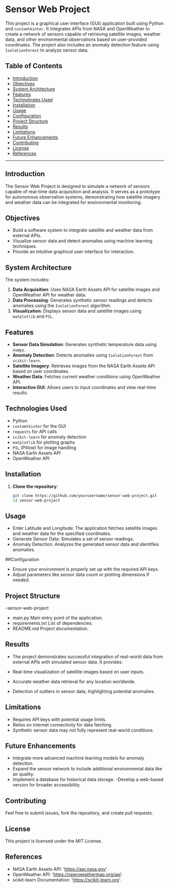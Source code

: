 # Sensor Web Project

This project is a graphical user interface (GUI) application built using Python and `customtkinter`. It integrates APIs from NASA and OpenWeather to create a network of sensors capable of retrieving satellite images, weather data, and other environmental observations based on user-provided coordinates. The project also includes an anomaly detection feature using `IsolationForest` to analyze sensor data.

## Table of Contents
- [Introduction](#introduction)
- [Objectives](#objectives)
- [System Architecture](#system-architecture)
- [Features](#features)
- [Technologies Used](#technologies-used)
- [Installation](#installation)
- [Usage](#usage)
- [Configuration](#configuration)
- [Project Structure](#project-structure)
- [Results](#results)
- [Limitations](#limitations)
- [Future Enhancements](#future-enhancements)
- [Contributing](#contributing)
- [License](#license)
- [References](#references)

---

## Introduction
The Sensor Web Project is designed to simulate a network of sensors capable of real-time data acquisition and analysis. It serves as a prototype for autonomous observation systems, demonstrating how satellite imagery and weather data can be integrated for environmental monitoring.

## Objectives
- Build a software system to integrate satellite and weather data from external APIs.
- Visualize sensor data and detect anomalies using machine learning techniques.
- Provide an intuitive graphical user interface for interaction.

## System Architecture
The system includes:
1. **Data Acquisition**: Uses NASA Earth Assets API for satellite images and OpenWeather API for weather data.
2. **Data Processing**: Generates synthetic sensor readings and detects anomalies using the `IsolationForest` algorithm.
3. **Visualization**: Displays sensor data and satellite images using `matplotlib` and `PIL`.

## Features
- **Sensor Data Simulation**: Generates synthetic temperature data using `numpy`.
- **Anomaly Detection**: Detects anomalies using `IsolationForest` from `scikit-learn`.
- **Satellite Imagery**: Retrieves images from the NASA Earth Assets API based on user coordinates.
- **Weather Data**: Fetches current weather conditions using OpenWeather API.
- **Interactive GUI**: Allows users to input coordinates and view real-time results.

## Technologies Used
- Python
- `customtkinter` for the GUI
- `requests` for API calls
- `scikit-learn` for anomaly detection
- `matplotlib` for plotting graphs
- `PIL` (Pillow) for image handling
- NASA Earth Assets API
- OpenWeather API

## Installation

1. **Clone the repository**:
   ```bash
   git clone https://github.com/yourusername/sensor-web-project.git
   cd sensor-web-project

## Usage 
  - Enter Latitude and Longitude: The application fetches satellite images and weather data for the specified coordinates.
  - Generate Sensor Data: Simulates a set of sensor readings.
  - Anomaly Detection: Analyzes the generated sensor data and identifies anomalies.

##Configuration
  - Ensure your environment is properly set up with the required API keys.
  - Adjust parameters like sensor data count or plotting dimensions if needed.

## Project Structure
-sensor-web-project
- main.py                Main entry point of the application.
- requirements.txt       List of dependencies.
- README.md              Project documentation.

## Results
- The project demonstrates successful integration of real-world data from external APIs with simulated sensor data. It provides:

- Real-time visualization of satellite images based on user inputs.
- Accurate weather data retrieval for any location worldwide.
- Detection of outliers in sensor data, highlighting potential anomalies.

## Limitations
- Requires API keys with potential usage limits.
- Relies on internet connectivity for data fetching.
- Synthetic sensor data may not fully represent real-world conditions.

## Future Enhancements
- Integrate more advanced machine learning models for anomaly detection.
- Expand the sensor network to include additional environmental data like air quality.
- Implement a database for historical data storage.
-Develop a web-based version for broader accessibility.
## Contributing
Feel free to submit issues, fork the repository, and create pull requests.

## License
This project is licensed under the MIT License.

## References
- NASA Earth Assets API: 'https://api.nasa.gov'.
- OpenWeather API: 'https://openweathermap.org/api'.
- scikit-learn Documentation: 'https://scikit-learn.org'.
